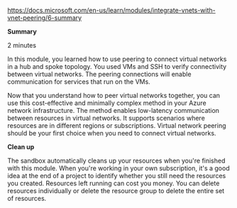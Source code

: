 https://docs.microsoft.com/en-us/learn/modules/integrate-vnets-with-vnet-peering/6-summary

**Summary**

2 minutes

In this module, you learned how to use peering to connect virtual networks in a hub and spoke topology. You used VMs and SSH to verify connectivity between virtual networks. The peering connections will enable communication for services that run on the VMs.

Now that you understand how to peer virtual networks together, you can use this cost-effective and minimally complex method in your Azure network infrastructure. The method enables low-latency communication between resources in virtual networks. It supports scenarios where resources are in different regions or subscriptions. Virtual network peering should be your first choice when you need to connect virtual networks.

**Clean up**

The sandbox automatically cleans up your resources when you're finished with this module.
When you're working in your own subscription, it's a good idea at the end of a project to identify whether you still need the resources you created. Resources left running can cost you money. You can delete resources individually or delete the resource group to delete the entire set of resources.

